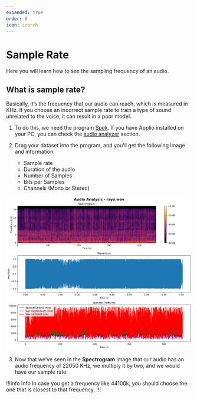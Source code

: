 ```yaml
---
expanded: true
order: B
icon: search
---
```


# Sample Rate
Here you will learn how to see the sampling frequency of an audio.

## What is sample rate?
Basically, it’s the frequency that our audio can reach, which is measured in KHz. If you choose an incorrect sample rate to train a type of sound unrelated to the voice, it can result in a poor model.

1. To do this, we need the program [Spek](https://www.spek.cc/p/download). If you have Applio installed on your PC, you can check the [audio analyzer](/get-started/audio-analyzer.md/) section.

2. Drag your dataset into the program, and you’ll get the following image and information:
     - Sample rate
     - Duration of the audio
     - Number of Samples
     - Bits per Samples
     - Channels (Mono or Stereo)

 ![](../../assets/Audio-Analyzer-Result.png)

3. Now that we’ve seen in the **Spectrogram** image that our audio has an audio frequency of 22050 KHz, we multiply it by two, and we would have our sample rate.

!!!info Info
In case you get a frequency like 44100k, you should choose the one that is closest to that frequency.
!!!
